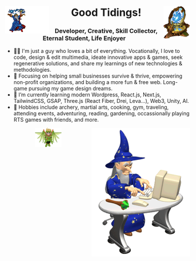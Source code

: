 <div align="center">

<h1><img align="left" src="wizardmagic.gif" width="120px" /> Good Tidings! <img align="right" src="sc_warpgate.gif" width="72px" /></h1>

### Developer, Creative, Skill Collector, Eternal Student, Life Enjoyer

</div>

- 👨‍💻 I'm just a guy who loves a bit of everything. Vocationally, I love to code, design & edit multimedia, ideate innovative apps & games, seek regenerative solutions, and share my learnings of new technologies & methodologies.
- 👀 Focusing on helping small businesses survive & thrive, empowering non-profit organizations, and building a more fun & free web. Long-game pursuing my game design dreams.
- 🌱 I’m currently learning modern Wordpress, React.js, Next.js, TailwindCSS, GSAP, Three.js (React Fiber, Drei, Leva...), Web3, Unity, AI.
- 🏹 Hobbies include archery, martial arts, cooking, gym, traveling, attending events, adventuring, reading, gardening, occassionally playing RTS games with friends, and more.

<div align="center">

<img align="right" src="wizard.gif" />

<img align="center" src="lavi.gif" width="72px" />

</div>
